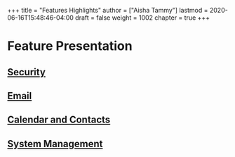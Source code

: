 +++
title = "Features Highlights"
author = ["Aisha Tammy"]
lastmod = 2020-06-16T15:48:46-04:00
draft = false
weight = 1002
chapter = true
+++

# Feature Presentation

## [Security](security)

## [Email](email)

## [Calendar and Contacts](davical)

## [System Management](system)
